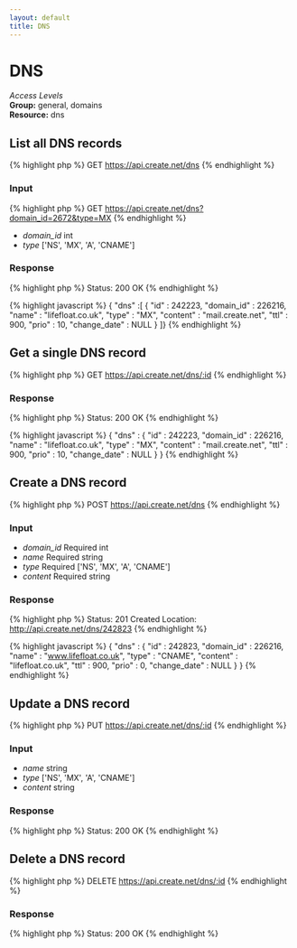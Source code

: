```yaml
---
layout: default
title: DNS
---
```


DNS
=============

*Access Levels*    
__Group:__ general, domains     
__Resource:__ dns

List all DNS records
-------------------

{% highlight php %}
GET 	https://api.create.net/dns
{% endhighlight %}

### Input

{% highlight php %}
GET 	https://api.create.net/dns?domain_id=2672&type=MX
{% endhighlight %}

* *domain_id* int
* *type* \['NS', 'MX', 'A', 'CNAME'\]

### Response

{% highlight php %}
Status: 200 OK
{% endhighlight %}

{% highlight javascript %}
{ "dns" :[ 
	{
		"id" : 242223,
		"domain_id" : 226216,
		"name" : "lifefloat.co.uk",
		"type" : "MX",
		"content" : "mail.create.net",
		"ttl" : 900,
		"prio" : 10,
		"change_date" : NULL
	}
]}
{% endhighlight %}

Get a single DNS record
-----------------------

{% highlight php %}
GET 	https://api.create.net/dns/:id
{% endhighlight %}

### Response

{% highlight php %}
Status: 200 OK
{% endhighlight %}

{% highlight javascript %}
{ "dns" : 
	{
		"id" : 242223,
		"domain_id" : 226216,
		"name" : "lifefloat.co.uk",
		"type" : "MX",
		"content" : "mail.create.net",
		"ttl" : 900,
		"prio" : 10,
		"change_date" : NULL
	}
}
{% endhighlight %}

Create a DNS record
------------------

{% highlight php %}
POST 	https://api.create.net/dns
{% endhighlight %}

### Input

* *domain_id* Required int
* *name* Required string
* *type* Required \['NS', 'MX', 'A', 'CNAME'\]
* *content* Required string

### Response

{% highlight php %}
Status: 201 Created
Location: http://api.create.net/dns/242823
{% endhighlight %}

{% highlight javascript %}
{ "dns" : 
	{
		"id" : 242823,
		"domain_id" : 226216,
		"name" : "www.lifefloat.co.uk",
		"type" : "CNAME",
		"content" : "lifefloat.co.uk",
		"ttl" : 900,
		"prio" : 0,
		"change_date" : NULL
	}
}
{% endhighlight %}

Update a DNS record
------------------

{% highlight php %}
PUT 	https://api.create.net/dns/:id
{% endhighlight %}

### Input

* *name* string
* *type* \['NS', 'MX', 'A', 'CNAME'\]
* *content* string

### Response

{% highlight php %}
Status: 200 OK
{% endhighlight %}

Delete a DNS record
------------------

{% highlight php %}
DELETE 	https://api.create.net/dns/:id
{% endhighlight %}

### Response

{% highlight php %}
Status: 200 OK
{% endhighlight %}